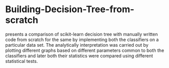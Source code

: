 # Building-Decision-Tree-from-scratch
 presents a comparison of scikit-learn decision tree with manually written code from scratch for the same by implementing both the classifiers on a particular data set. The analytically interpretation was carried out by plotting different graphs based on different parameters common to both the classifiers and later both their statistics were compared using different statistical tests.
